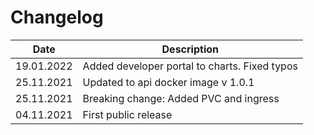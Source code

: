 Changelog
===

| Date       | Description                                       |
|------------|---------------------------------------------------|
| 19.01.2022 | Added developer portal to charts. Fixed typos     |
| 25.11.2021 | Updated to api docker image v 1.0.1               |
| 25.11.2021 | Breaking change: Added PVC and ingress            |
| 04.11.2021 | First public release                              |
